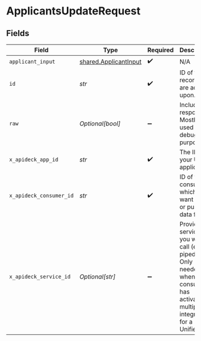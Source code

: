 # ApplicantsUpdateRequest


## Fields

| Field                                                                                                                                         | Type                                                                                                                                          | Required                                                                                                                                      | Description                                                                                                                                   |
| --------------------------------------------------------------------------------------------------------------------------------------------- | --------------------------------------------------------------------------------------------------------------------------------------------- | --------------------------------------------------------------------------------------------------------------------------------------------- | --------------------------------------------------------------------------------------------------------------------------------------------- |
| `applicant_input`                                                                                                                             | [shared.ApplicantInput](../../models/shared/applicantinput.md)                                                                                | :heavy_check_mark:                                                                                                                            | N/A                                                                                                                                           |
| `id`                                                                                                                                          | *str*                                                                                                                                         | :heavy_check_mark:                                                                                                                            | ID of the record you are acting upon.                                                                                                         |
| `raw`                                                                                                                                         | *Optional[bool]*                                                                                                                              | :heavy_minus_sign:                                                                                                                            | Include raw response. Mostly used for debugging purposes                                                                                      |
| `x_apideck_app_id`                                                                                                                            | *str*                                                                                                                                         | :heavy_check_mark:                                                                                                                            | The ID of your Unify application                                                                                                              |
| `x_apideck_consumer_id`                                                                                                                       | *str*                                                                                                                                         | :heavy_check_mark:                                                                                                                            | ID of the consumer which you want to get or push data from                                                                                    |
| `x_apideck_service_id`                                                                                                                        | *Optional[str]*                                                                                                                               | :heavy_minus_sign:                                                                                                                            | Provide the service id you want to call (e.g., pipedrive). Only needed when a consumer has activated multiple integrations for a Unified API. |